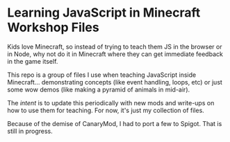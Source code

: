 # Learning JavaScript in Minecraft Workshop Files

Kids love Minecraft, so instead of trying to teach them JS in the browser or in Node, why not do it in Minecraft where they can get immediate feedback in the game itself.

This repo is a group of files I use when teaching JavaScript inside Minecraft... demonstrating concepts (like event handling, loops, etc) or just some wow demos (like making a pyramid of animals in mid-air).

The *intent* is to update this periodically with new mods and write-ups on how to use them for teaching. For now, it's just my collection of files.

Because of the demise of CanaryMod, I had to port a few to Spigot. That is still in progress.

